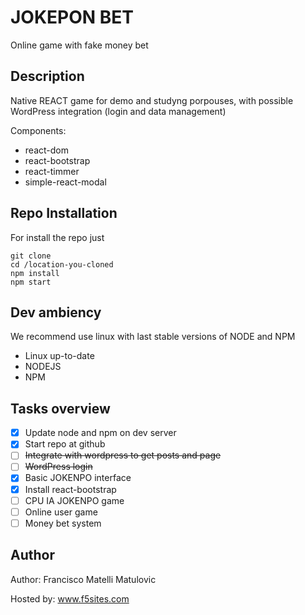 # JOKEPON BET
Online game with fake money bet

## Description
Native REACT game for demo and studyng porpouses, with possible WordPress integration (login and data management)

Components:
- react-dom
- react-bootstrap
- react-timmer
- simple-react-modal
## Repo Installation
For install the repo just
```
git clone
cd /location-you-cloned
npm install
npm start
```

## Dev ambiency
We recommend use linux with last stable versions of NODE and NPM
- Linux up-to-date
- NODEJS
- NPM

## Tasks overview
- [x] Update node and npm on dev server
- [x] Start repo at github
- [ ] ~~Integrate with wordpress to get posts and page~~
- [ ] ~~WordPress login~~
- [x] Basic JOKENPO interface
- [x] Install react-bootstrap
- [ ] CPU IA JOKENPO game
- [ ] Online user game
- [ ] Money bet system

## Author
Author: Francisco Matelli Matulovic

Hosted by: www.f5sites.com